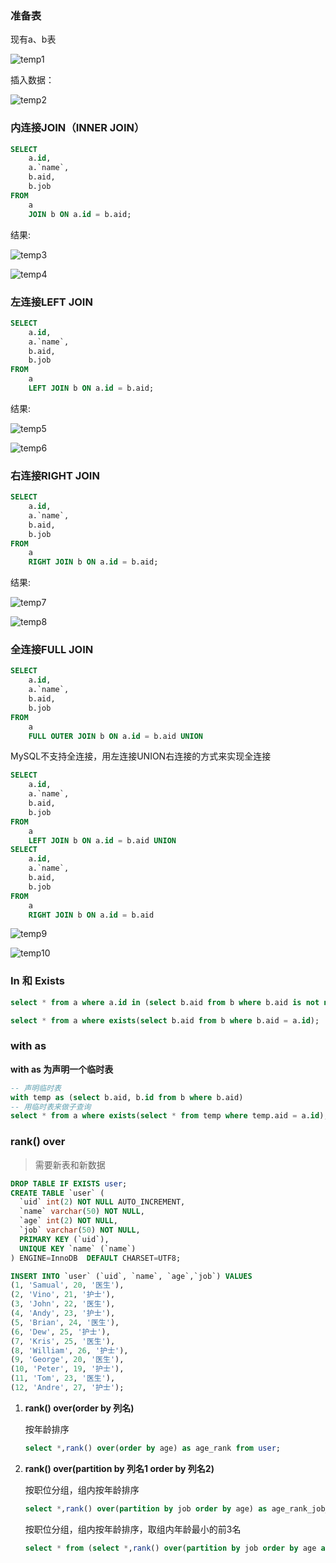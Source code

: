 ### 准备表

现有a、b表

![temp1](https://raw.githubusercontent.com/isIvanTsui/img/master/temp1.png)

插入数据：

![temp2](https://raw.githubusercontent.com/isIvanTsui/img/master/temp2.png)

### 内连接JOIN（INNER JOIN）

```sql
SELECT
	a.id,
	a.`name`,
	b.aid,
	b.job 
FROM
	a
	JOIN b ON a.id = b.aid;
```

结果:

![temp3](https://raw.githubusercontent.com/isIvanTsui/img/master/temp3.png)

![temp4](https://raw.githubusercontent.com/isIvanTsui/img/master/temp4.png)

### 左连接LEFT JOIN

```sql
SELECT
	a.id,
	a.`name`,
	b.aid,
	b.job 
FROM
	a
	LEFT JOIN b ON a.id = b.aid;
```

结果:

![temp5](https://raw.githubusercontent.com/isIvanTsui/img/master/temp5.png)

![temp6](https://raw.githubusercontent.com/isIvanTsui/img/master/temp6.png)

### 右连接RIGHT JOIN

```sql
SELECT
	a.id,
	a.`name`,
	b.aid,
	b.job 
FROM
	a
	RIGHT JOIN b ON a.id = b.aid;
```

结果:

![temp7](https://raw.githubusercontent.com/isIvanTsui/img/master/temp7.png)

![temp8](https://raw.githubusercontent.com/isIvanTsui/img/master/temp8.png)

### 全连接FULL JOIN

```sql
SELECT
	a.id,
	a.`name`,
	b.aid,
	b.job 
FROM
	a
	FULL OUTER JOIN b ON a.id = b.aid UNION
```

MySQL不支持全连接，用左连接UNION右连接的方式来实现全连接

```sql
SELECT
	a.id,
	a.`name`,
	b.aid,
	b.job 
FROM
	a
	LEFT JOIN b ON a.id = b.aid UNION
SELECT
	a.id,
	a.`name`,
	b.aid,
	b.job 
FROM
	a
	RIGHT JOIN b ON a.id = b.aid
```

![temp9](https://raw.githubusercontent.com/isIvanTsui/img/master/temp9.png)

![temp10](https://raw.githubusercontent.com/isIvanTsui/img/master/temp10.png)

### In 和 Exists

```sql
select * from a where a.id in (select b.aid from b where b.aid is not null);

select * from a where exists(select b.aid from b where b.aid = a.id);
```



### with as

**with as 为声明一个临时表**

```sql
-- 声明临时表
with temp as (select b.aid, b.id from b where b.aid)
-- 用临时表来做子查询
select * from a where exists(select * from temp where temp.aid = a.id);
```

### rank() over

> 需要新表和新数据

```sql
DROP TABLE IF EXISTS user;
CREATE TABLE `user` (
  `uid` int(2) NOT NULL AUTO_INCREMENT,
  `name` varchar(50) NOT NULL,
  `age` int(2) NOT NULL,
  `job` varchar(50) NOT NULL,
  PRIMARY KEY (`uid`),
  UNIQUE KEY `name` (`name`)
) ENGINE=InnoDB  DEFAULT CHARSET=UTF8;

INSERT INTO `user` (`uid`, `name`, `age`,`job`) VALUES
(1, 'Samual', 20, '医生'),
(2, 'Vino', 21, '护士'),
(3, 'John', 22, '医生'),
(4, 'Andy', 23, '护士'),
(5, 'Brian', 24, '医生'),
(6, 'Dew', 25, '护士'),
(7, 'Kris', 25, '医生'),
(8, 'William', 26, '护士'),
(9, 'George', 20, '医生'),
(10, 'Peter', 19, '护士'),
(11, 'Tom', 23, '医生'),
(12, 'Andre', 27, '护士');
```

1. **rank() over(order by 列名)**

   按年龄排序

   ```sql
   select *,rank() over(order by age) as age_rank from user;
   ```

2. **rank() over(partition by 列名1 order by 列名2)**

   按职位分组，组内按年龄排序

   ```sql
   select *,rank() over(partition by job order by age) as age_rank_job_group from user;
   ```

   按职位分组，组内按年龄排序，取组内年龄最小的前3名

   ```sql
   select * from (select *,rank() over(partition by job order by age asc) as age_rank_job_group from user) A where A.age_rank_job_group <=3;
   ```

   

   

